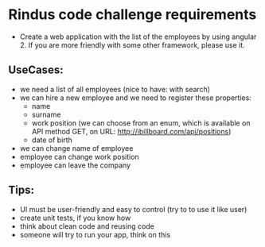 # Rindus code challenge requirements
- Create a web application with the list of the employees by using angular 2. If you are more friendly with some other framework, please use it.

## UseCases:
- we need a list of all employees (nice to have: with search)
- we can hire a new employee and we need to register these properties:
    - name
    - surname
    - work position (we can choose from an enum, which is available on API method GET, on URL: http://ibillboard.com/api/positions)
    - date of birth
- we can change name of employee
- employee can change work position
- employee can leave the company

## Tips:
- UI must be user-friendly and easy to control (try to to use it like user)
- create unit tests, if you know how
- think about clean code and reusing code
- someone will try to run your app, think on this